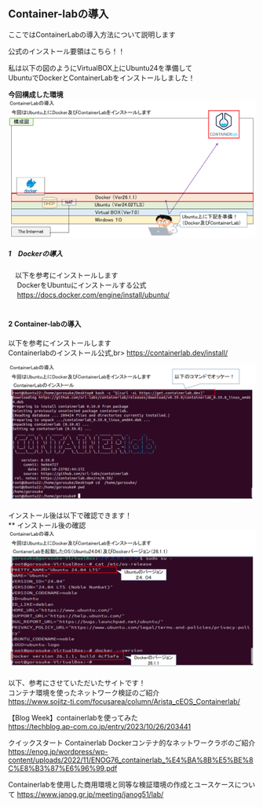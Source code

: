 ## Container-labの導入<br>

ここではContainerLabの導入方法について説明します<br>

公式のインストール要領はこちら！！<br>


私は以下の図のようにVirtualBOX上にUbuntu24を準備して<br>
UbuntuでDockerとContainerLabをインストールしました！<br>

 **今回構成した環境**<br>
  ![Diagram](./images/introduction/introduction-1.jpg)<br>


##### 1　Dockerの導入<br>
　以下を参考にインストールします<br>
　 DockerをUbuntuにインストールする公式<br>
　 https://docs.docker.com/engine/install/ubuntu/<br>
　 


#### 2 Container-labの導入<br>
  以下を参考にインストールします<br>
  Containerlabのインストール公式,br>
  https://containerlab.dev/install/<br>

![Diagram](./images/introduction/introduction-2.jpg)<br>


インストール後は以下で確認できます！<br>
** インストール後の確認<br>
![Diagram](./images/introduction/introduction-3.jpg)<br>


以下、参考にさせていただいたサイトです！<br>
コンテナ環境を使ったネットワーク検証のご紹介<br>
https://www.sojitz-ti.com/focusarea/column/Arista_cEOS_Containerlab/<br>

【Blog Week】containerlabを使ってみた<br>
https://techblog.ap-com.co.jp/entry/2023/10/26/203441<br>

クイックスタート Containerlab  Dockerコンテナ的なネットワークラボのご紹介
https://enog.jp/wordpress/wp-content/uploads/2022/11/ENOG76_containerlab_%E4%BA%8B%E5%BE%8C%E8%B3%87%E6%96%99.pdf<br>

Containerlabを使用した商用環境と同等な検証環境の作成とユースケースについて
https://www.janog.gr.jp/meeting/janog51/lab/<br>
 

  
